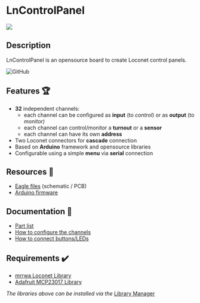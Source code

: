 # LnControlPanel
![](https://github.com/lucadentella/LnControlPanel/raw/main/images/board.jpg)

## Description

LnControlPanel is an opensource board to create Loconet control panels.

![GitHub](https://img.shields.io/github/license/lucadentella/LnControlPanel)

## Features :trophy:

 - **32** independent channels:
   - each channel can be configured as **input** (to *control*) or as **output** (to *monitor)*
   - each channel can control/monitor a **turnout** or a **sensor**
   - each channel can have its own **address**
 - Two Loconet connectors for **cascade** connection
 - Based on **Arduino** framework and opensource libraries
 - Configurable using a simple **menu** via **serial** connection

## Resources :open_file_folder:
 - [Eagle files](https://github.com/lucadentella/espThrottle/tree/main/Eagle) (schematic / PCB)
 - [Arduino firmware](https://github.com/lucadentella/espThrottle/tree/main/Arduino)

## Documentation :notebook:
 - [Part list](https://github.com/lucadentella/LnControlPanel/tree/main/Documentation/PARTLIST.md)
 - [How to configure the channels](https://github.com/lucadentella/LnControlPanel/tree/main/Documentation/CONFIGURATION.md)
 - [How to connect buttons/LEDs](https://github.com/lucadentella/LnControlPanel/tree/main/Documentation/CONNECTIONS.md) 

## Requirements :heavy_check_mark:
 - [mrrwa Loconet Library](https://github.com/mrrwa/LocoNet)
 - [Adafruit MCP23017 Library](https://github.com/adafruit/Adafruit-MCP23017-Arduino-Library)

*The libraries above can be installed via the* [Library Manager](https://www.arduino.cc/en/guide/libraries)
